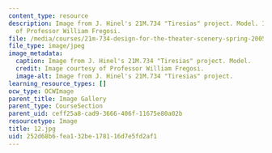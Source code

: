 ```yaml
---
content_type: resource
description: Image from J. Hinel's 21M.734 "Tiresias" project. Model. Image courtesy
  of Professor William Fregosi.
file: /media/courses/21m-734-design-for-the-theater-scenery-spring-2005/252d68b6fea132be178116d7e5fd2af1_12.jpg
file_type: image/jpeg
image_metadata:
  caption: Image from J. Hinel's 21M.734 "Tiresias" project. Model.
  credit: Image courtesy of Professor William Fregosi.
  image-alt: Image from J. Hinel's 21M.734 "Tiresias" project.
learning_resource_types: []
ocw_type: OCWImage
parent_title: Image Gallery
parent_type: CourseSection
parent_uid: ceff25a8-cad9-3666-406f-11675e80a02b
resourcetype: Image
title: 12.jpg
uid: 252d68b6-fea1-32be-1781-16d7e5fd2af1
---
```

